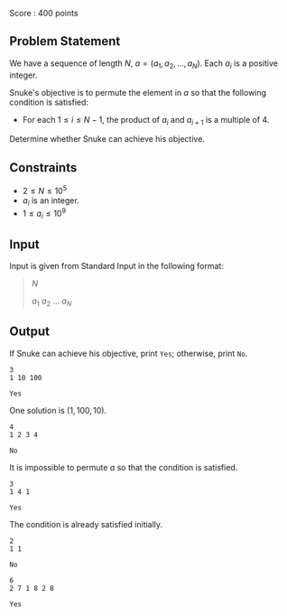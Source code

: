 Score : $400$ points

## Problem Statement

We have a sequence of length $N$, $a = (a_1, a_2, ..., a_N)$.
Each $a_i$ is a positive integer.

Snuke's objective is to permute the element in $a$ so that the following condition is satisfied:

- For each $1 \leq i \leq N - 1$, the product of $a_i$ and $a_{i + 1}$ is a multiple of $4$.

Determine whether Snuke can achieve his objective.

## Constraints

- $2 \leq N \leq 10^5$
- $a_i$ is an integer.
- $1 \leq a_i \leq 10^9$

## Input

Input is given from Standard Input in the following format:

> $N$
> 
> $a_1$ $a_2$ $...$ $a_N$

## Output

If Snuke can achieve his objective, print `Yes`; otherwise, print `No`.

```input1
3
1 10 100
```

```output1
Yes
```

One solution is $(1, 100, 10)$.

```input2
4
1 2 3 4
```

```output2
No
```

It is impossible to permute $a$ so that the condition is satisfied.

```input3
3
1 4 1
```

```output3
Yes
```

The condition is already satisfied initially.

```input4
2
1 1
```

```output4
No
```

```input5
6
2 7 1 8 2 8
```

```output5
Yes
```